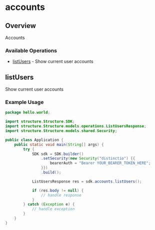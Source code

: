 # accounts

## Overview

Accounts

### Available Operations

* [listUsers](#listusers) - Show current user accounts

## listUsers

Show current user accounts

### Example Usage

```java
package hello.world;

import structure.Structure.SDK;
import structure.Structure.models.operations.ListUsersResponse;
import structure.Structure.models.shared.Security;

public class Application {
    public static void main(String[] args) {
        try {
            SDK sdk = SDK.builder()
                .setSecurity(new Security("distinctio") {{
                    bearerAuth = "Bearer YOUR_BEARER_TOKEN_HERE";
                }})
                .build();

            ListUsersResponse res = sdk.accounts.listUsers();

            if (res.body != null) {
                // handle response
            }
        } catch (Exception e) {
            // handle exception
        }
    }
}
```
